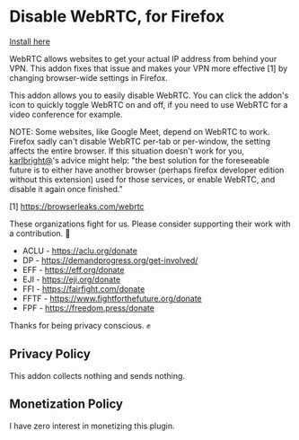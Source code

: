 Disable WebRTC, for Firefox
========================

[Install here](https://addons.mozilla.org/firefox/addon/happy-bonobo-disable-webrtc/)

WebRTC allows websites to get your actual IP address from behind your VPN. This addon fixes that issue and makes your VPN more effective [1] by changing browser-wide settings in Firefox.

This addon allows you to easily disable WebRTC. You can click the addon's icon to quickly toggle WebRTC on and off, if you need to use WebRTC for a video conference for example.

NOTE: Some websites, like Google Meet, depend on WebRTC to work. Firefox sadly can't disable WebRTC per-tab or per-window, the setting affects the entire browser. If this situation doesn't work for you, [karlbright@](https://github.com/ChrisAntaki/disable-webrtc-firefox/issues/27#issuecomment-393377906)'s advice might help: "the best solution for the foreseeable future is to either have another browser (perhaps firefox developer edition without this extension) used for those services, or enable WebRTC, and disable it again once finished."

[1] https://browserleaks.com/webrtc

These organizations fight for us. Please consider supporting their work with a contribution. 💚
- ACLU - https://aclu.org/donate
- DP - https://demandprogress.org/get-involved/
- EFF - https://eff.org/donate
- EJI - https://eji.org/donate
- FFI - https://fairfight.com/donate
- FFTF - https://www.fightforthefuture.org/donate
- FPF - https://freedom.press/donate

Thanks for being privacy conscious. ✊

## Privacy Policy

This addon collects nothing and sends nothing.

## Monetization Policy

I have zero interest in monetizing this plugin.

